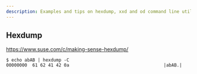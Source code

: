 ```yaml
---
description: Examples and tips on hexdump, xxd and od command line utilities
---
```




## Hexdump

https://www.suse.com/c/making-sense-hexdump/



```shell-session
$ echo abAB | hexdump -C
00000000  61 62 41 42 0a                                    |abAB.|
```

